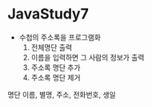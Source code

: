 # JavaStudy7

- 수첩의 주소록을 프로그램화
	1) 전체명단 출력
	2) 이름을 입력하면 그 사람의 정보가 출력
	3) 주소록 명단 추가
	4) 주소록 명단 제거
	
명단
	이름, 별명, 주소, 전화번호, 생일
